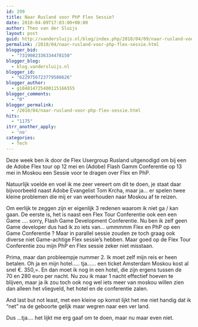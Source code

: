 ```yaml
---
id: 299
title: Naar Rusland voor PhP Flex Sessie?
date: 2010-04-09T17:03:00+00:00
author: Theo van der Sluijs
layout: post
guid: http://vandersluijs.nl/blog/index.php/2010/04/09/naar-rusland-voor-php-flex-sessie/
permalink: /2010/04/naar-rusland-voor-php-flex-sessie.html
blogger_bid:
  - "7319082336334478150"
blogger_blog:
  - blog.vandersluijs.nl
blogger_id:
  - "6229756723779586626"
blogger_author:
  - g104814725400115166555
blogger_comments:
  - "0"
blogger_permalink:
  - /2010/04/naar-rusland-voor-php-flex-sessie.html
hits:
  - "1175"
itrr_another_apply:
  - 'no'
categories:
  - Tech
---
```

Deze week ben ik door de Flex Usergroup Rusland uitgenodigd om bij een de Adobe Flex tour op 12 mei en (Adobe) Flash Gamm Conferentie op 13 mei in Moskou een Sessie voor te dragen over Flex en PhP. 

Natuurlijk voelde en voel ik me zeer vereert om dit te doen, je staat daar bijvoorbeeld naast Adobe Evangelist Tom Krcha, maar ja… er spelen twee kleine problemen die mij er van weerhouden naar Moskou af te reizen. 

Om eerlijk te zeggen zijn er eigenlijk 3 redenen waarom ik niet ga / kan gaan. De eerste is, het is naast een Flex Tour Conferentie ook een een Game …. sorry, Flash Game Development Conferentie. Nu ben ik zelf geen Game developer dus had ik zo iets van… ummmmm Flex en PhP op een Game Conferentie ? Maar in parallel sessie zouden ze toch graag ook diverse niet Game-achtige Flex sessie’s hebben. Maar goed op de Flex Tour Conferentie zou mijn PhP en Flex sessie zeker niet misstaan.

Prima, maar dan probleempje nummer 2. Ik moet zelf mijn reis er heen betalen. Oh ja en mijn hotel….. tja…… een ticket Amsterdam Moskou kost al snel €. 350,=. En dan moet ik nog in een hotel, die zijn ergens tussen de 70 en 280 euro per nacht. Nu zou ik maar 1 nacht effectief hoeven te blijven, maar ja ik zou toch ook nog wel iets meer van moskou willen zien dan alleen het vliegveld, het hotel en de conferentie zalen.

And last but not least, met een kleine op komst lijkt het me niet handig dat ik “net” na de geboorte gelijk maar wegren naar een ver land.

Dus …tja…. het lijkt me erg gaaf om te doen, maar nu maar even niet.